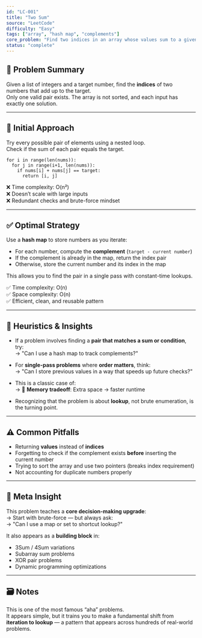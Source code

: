 ```yaml
---
id: "LC-001"
title: "Two Sum"
source: "LeetCode"
difficulty: "Easy"
tags: ["array", "hash map", "complements"]
core_problem: "Find two indices in an array whose values sum to a given target"
status: "complete"
---
```


## 🧩 Problem Summary

Given a list of integers and a target number, find the **indices** of two numbers that add up to the target.  
Only one valid pair exists. The array is not sorted, and each input has exactly one solution.

---

## 🚧 Initial Approach

Try every possible pair of elements using a nested loop.  
Check if the sum of each pair equals the target.

```
for i in range(len(nums)):
  for j in range(i+1, len(nums)):
    if nums[i] + nums[j] == target:
      return [i, j]
```

❌ Time complexity: O(n²)  
❌ Doesn’t scale with large inputs  
❌ Redundant checks and brute-force mindset

---

## ✅ Optimal Strategy

Use a **hash map** to store numbers as you iterate:
- For each number, compute the **complement** (`target - current number`)
- If the complement is already in the map, return the index pair
- Otherwise, store the current number and its index in the map

This allows you to find the pair in a single pass with constant-time lookups.

✅ Time complexity: O(n)  
✅ Space complexity: O(n)  
✅ Efficient, clean, and reusable pattern

---

## 🧠 Heuristics & Insights

- If a problem involves finding a **pair that matches a sum or condition**, try:  
  → "Can I use a hash map to track complements?"

- For **single-pass problems** where **order matters**, think:  
  → "Can I store previous values in a way that speeds up future checks?"

- This is a classic case of:  
  → 🧠 **Memory tradeoff**: Extra space → faster runtime

- Recognizing that the problem is about **lookup**, not brute enumeration, is the turning point.

---

## ⚠️ Common Pitfalls

- Returning **values** instead of **indices**
- Forgetting to check if the complement exists **before** inserting the current number
- Trying to sort the array and use two pointers (breaks index requirement)
- Not accounting for duplicate numbers properly

---

## 🧭 Meta Insight

This problem teaches a **core decision-making upgrade**:  
→ Start with brute-force — but always ask:  
→ "Can I use a map or set to shortcut lookup?"

It also appears as a **building block** in:
- 3Sum / 4Sum variations
- Subarray sum problems
- XOR pair problems
- Dynamic programming optimizations

---

## 🗃️ Notes

This is one of the most famous “aha” problems.  
It appears simple, but it trains you to make a fundamental shift from **iteration to lookup** — a pattern that appears across hundreds of real-world problems.
